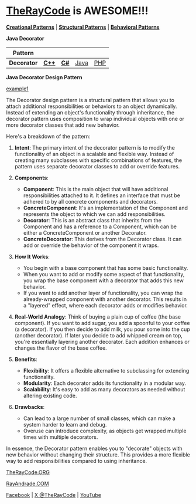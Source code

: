 # [TheRayCode](../../../README.md) is AWESOME!!!

**[Creational Patterns](../README.md)** | **[Structural Patterns](../../Structural/README.md)** | **[Behavioral Patterns](../../Behavioral/README.md)**

**Java Decorator**

|Pattern|   |   |   |   |
|---|---|---|---|---|
| **Decorator** | [**C++**](../../../CPP/Structural/Decorator/README.md) | [**C#**](../../../Csharp/Structural/Decorator/README.md) | [Java](../../../Java/Structural/Decorator/README.md) | [PHP](../../../PHP/Structural/Decorator/README.md) |

**Java Decorator Design Pattern**

[example1](example1/README.md)

The Decorator design pattern is a structural pattern that allows you to attach additional responsibilities or behaviors to an object dynamically. Instead of extending an object's functionality through inheritance, the decorator pattern uses composition to wrap individual objects with one or more decorator classes that add new behavior.

Here's a breakdown of the pattern:

1. **Intent**: The primary intent of the decorator pattern is to modify the functionality of an object in a scalable and flexible way. Instead of creating many subclasses with specific combinations of features, the pattern uses separate decorator classes to add or override features.

2. **Components**:
    - **Component**: This is the main object that will have additional responsibilities attached to it. It defines an interface that must be adhered to by all concrete components and decorators.
    - **ConcreteComponent**: It's an implementation of the Component and represents the object to which we can add responsibilities.
    - **Decorator**: This is an abstract class that inherits from the Component and has a reference to a Component, which can be either a ConcreteComponent or another Decorator.
    - **ConcreteDecorator**: This derives from the Decorator class. It can add or override the behavior of the component it wraps.

3. **How It Works**:
    - You begin with a base component that has some basic functionality.
    - When you want to add or modify some aspect of that functionality, you wrap the base component with a decorator that adds this new behavior. 
    - If you want to add another layer of functionality, you can wrap the already-wrapped component with another decorator. This results in a "layered" effect, where each decorator adds or modifies behavior.

4. **Real-World Analogy**: 
    Think of buying a plain cup of coffee (the base component). If you want to add sugar, you add a spoonful to your coffee (a decorator). If you then decide to add milk, you pour some into the cup (another decorator). If later you decide to add whipped cream on top, you're essentially layering another decorator. Each addition enhances or changes the flavor of the base coffee.

5. **Benefits**:
    - **Flexibility**: It offers a flexible alternative to subclassing for extending functionality.
    - **Modularity**: Each decorator adds its functionality in a modular way.
    - **Scalability**: It's easy to add as many decorators as needed without altering existing code.

6. **Drawbacks**:
    - Can lead to a large number of small classes, which can make a system harder to learn and debug.
    - Overuse can introduce complexity, as objects get wrapped multiple times with multiple decorators.

In essence, the Decorator pattern enables you to "decorate" objects with new behavior without changing their structure. This provides a more flexible way to add responsibilities compared to using inheritance.

[TheRayCode.ORG](https://www.TheRayCode.org)

[RayAndrade.COM](https://www.RayAndrade.com)

[Facebook](https://www.facebook.com/TheRayCode/) | [X @TheRayCode](https://www.X.com/TheRayCode/) | [YouTube](https://www.youtube.com/TheRayCode/)
